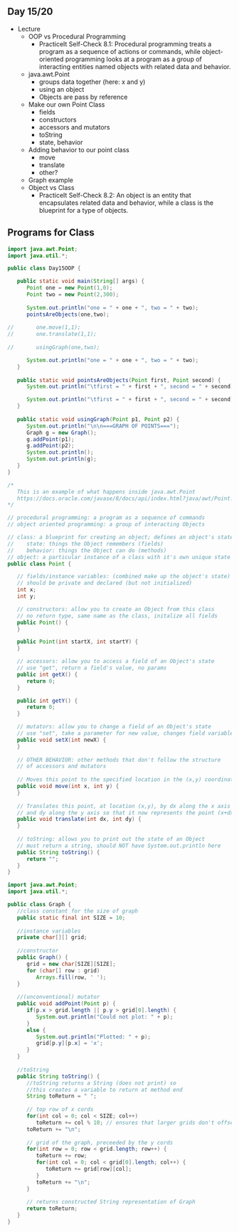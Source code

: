 ## Day 15/20

+ Lecture
  - OOP vs Procedural Programming
    - PracticeIt Self-Check 8.1: Procedural programming treats a program as a sequence of actions or commands, while object-oriented programming looks at a program as a group of interacting entities named objects with related data and behavior.
  - java.awt.Point
    - groups data together (here: x and y)
    - using an object
    - Objects are pass by reference
  - Make our own Point Class
    - fields
    - constructors
    - accessors and mutators
    - toString
    - state, behavior
  - Adding behavior to our point class
    - move
    - translate
    - other?
  - Graph example
  - Object vs Class
    - PracticeIt Self-Check 8.2: An object is an entity that encapsulates related data and behavior, while a class is the blueprint for a type of objects.

## Programs for Class
```java
import java.awt.Point;
import java.util.*;

public class Day15OOP {

   public static void main(String[] args) {
      Point one = new Point(1,0);
      Point two = new Point(2,300);
      
      System.out.println("one = " + one + ", two = " + two);
      pointsAreObjects(one,two);
      
//       one.move(1,1);
//       one.translate(1,1);
   
//       usingGraph(one,two);

      System.out.println("one = " + one + ", two = " + two);
   }
   
   public static void pointsAreObjects(Point first, Point second) {
      System.out.println("\tfirst = " + first + ", second = " + second);

      System.out.println("\tfirst = " + first + ", second = " + second);
   }
   
   public static void usingGraph(Point p1, Point p2) {
      System.out.println("\n\n===GRAPH OF POINTS===");
      Graph g = new Graph();
      g.addPoint(p1);
      g.addPoint(p2);
      System.out.println();
      System.out.println(g);
   }
}
```

```java
/*
   This is an example of what happens inside java.awt.Point
   https://docs.oracle.com/javase/8/docs/api/index.html?java/awt/Point.html
*/

// procedural programming: a program as a sequence of commands
// object oriented programming: a group of interacting Objects

// class: a blueprint for creating an object; defines an object's state and behavior
//    state: things the Object remembers (fields)
//    behavior: things the Object can do (methods)
// object: a particular instance of a class with it's own unique state
public class Point {

   // fields/instance variables: (combined make up the object's state) 
   // should be private and declared (but not initialized)
   int x;
   int y;

   // constructors: allow you to create an Object from this class
   // no return type, same name as the class, initalize all fields
   public Point() {
   }

   public Point(int startX, int startY) {
   }

   // accessors: allow you to access a field of an Object's state
   // use "get", return a field's value, no params
   public int getX() {
      return 0;
   }

   public int getY() {
      return 0;
   }

   // mutators: allow you to change a field of an Object's state
   // use "set", take a parameter for new value, changes field variable
   public void setX(int newX) {
   }
   
   // OTHER BEHAVIOR: other methods that don't follow the structure
   // of accessors and mutators
   
   // Moves this point to the specified location in the (x,y) coordinate plane.
   public void move(int x, int y) {
   }
   
   // Translates this point, at location (x,y), by dx along the x axis 
   // and dy along the y axis so that it now represents the point (x+dx,y+dy).
   public void translate(int dx, int dy) {
   }
   
   // toString: allows you to print out the state of an Object
   // must return a string, should NOT have System.out.println here
   public String toString() {
      return "";
   }
}
```

```java
import java.awt.Point;
import java.util.*;

public class Graph {
   //class constant for the size of graph
   public static final int SIZE = 10;
   
   //instance variables
   private char[][] grid;
   
   //constructor
   public Graph() {
      grid = new char[SIZE][SIZE];
      for (char[] row : grid)
         Arrays.fill(row, ' ');
   }
   
   //(unconventional) mutator
   public void addPoint(Point p) {
      if(p.x > grid.length || p.y > grid[0].length) {
         System.out.println("Could not plot: " + p);
      }
      else {
         System.out.println("Plotted: " + p);
         grid[p.y][p.x] = 'x';
      }
   }
   
   //toString
   public String toString() {
      //toString returns a String (does not print) so
      //this creates a variable to return at method end
      String toReturn = " ";
      
      // top row of x cords
      for(int col = 0; col < SIZE; col++)
         toReturn += col % 10; // ensures that larger grids don't offset char plot
      toReturn += "\n";
      
      // grid of the graph, preceeded by the y cords
      for(int row = 0; row < grid.length; row++) {
         toReturn += row;
         for(int col = 0; col < grid[0].length; col++) {
            toReturn += grid[row][col];
         }
         toReturn += "\n";
      }
      
      // returns constructed String representation of Graph
      return toReturn;
   }
}
```
